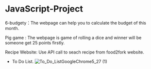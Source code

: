 # JavaScript-Project

 6-budgety：The webpage can help you to calculate the budget of this month.

 Pig game : The webpage is game of rolling a dice and winner will be someone get 25 points firstly.

 Recipe Website: Use API call to seach recipe from food2fork website.

* To Do List.
![To_Do_ListGoogleChrome5_27 (1)](https://user-images.githubusercontent.com/24995833/58435701-9709aa00-8076-11e9-83d2-f349387e9cce.gif)
